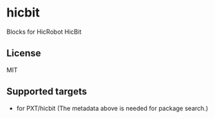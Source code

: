 # hicbit

Blocks for HicRobot HicBit
## License

MIT

## Supported targets

* for PXT/hicbit
(The metadata above is needed for package search.)



